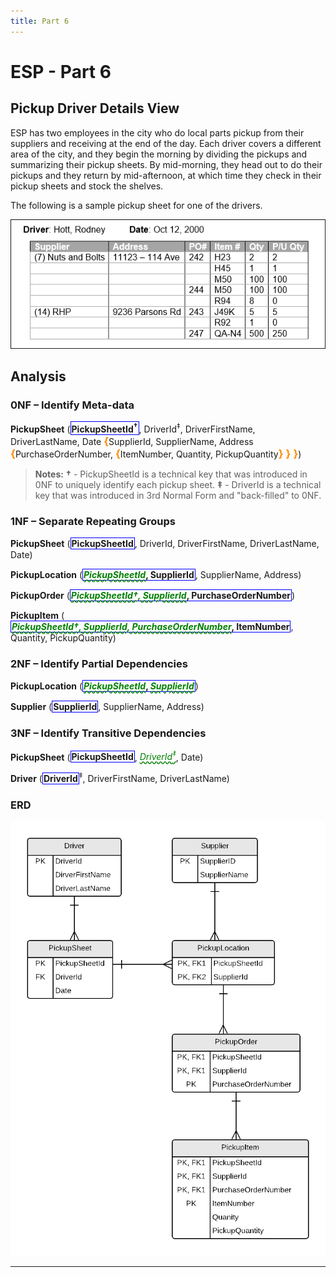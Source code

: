 ```yaml
---
title: Part 6
---
```

# ESP - Part 6

## Pickup Driver Details View

ESP has two employees in the city who do local parts pickup from their suppliers and receiving at the end of the day. Each driver covers a different area of the city, and they begin the morning by dividing the pickups and summarizing their pickup sheets. By mid-morning, they head out to do their pickups and they return by mid-afternoon, at which time they check in their pickup sheets and stock the shelves.

The following is a sample pickup sheet for one of the drivers.

![Driver Details View](./ESP-6-Driver-Details-View.png)

## Analysis

### 0NF – Identify Meta-data

**PickupSheet** (<b class="pk">PickupSheetId<sup>†</sup></b>, DriverId<sup>‡</sup>, DriverFirstName, DriverLastName, Date <b class="rg">{</b>SupplierId, SupplierName, Address <b class="rg">{</b>PurchaseOrderNumber, <b class="rg">{</b>ItemNumber, Quantity, PickupQuantity<b class="rg">} } }</b>)

> **Notes:**
> **†** - PickupSheetId is a technical key that was introduced in 0NF to uniquely identify each pickup sheet.
> **‡** - DriverId is a technical key that was introduced in 3rd Normal Form and "back-filled" to 0NF.

### 1NF – Separate Repeating Groups

**PickupSheet** (<b class="pk">PickupSheetId</b>, DriverId, DriverFirstName, DriverLastName, Date)

**PickupLocation** (<b class="pk"><u class="fk">PickupSheetId</u>, SupplierId</b>, SupplierName, Address)

**PickupOrder** (<b class="pk"><u class="fk">PickupSheetId†, SupplierId</u>, PurchaseOrderNumber</b>)

**PickupItem** (<b class="pk"><u class="fk">PickupSheetId†, SupplierId, PurchaseOrderNumber</u>, ItemNumber</b>, Quantity, PickupQuantity)


### 2NF – Identify Partial Dependencies

**PickupLocation** (<b class="pk"><u class="fk">PickupSheetId</u>, <u class="fk">SupplierId</u></b>)

**Supplier** (<b class="pk">SupplierId</b>, SupplierName, Address)


### 3NF – Identify Transitive Dependencies

**PickupSheet** (<b class="pk">PickupSheetId</b>, <u class="fk">DriverId<sup>‡</sup></u>, Date)

**Driver** (<b class="pk">DriverId</b><sup>‡</sup>, DriverFirstName, DriverLastName)

### ERD

![](./ESP-6-ERD-Driver-Details-View.png)

----

<style type="text/css">
.pk {
    font-weight: bold;
    display: inline-block;
    border: solid thin blue;
    padding: 0 1px;
}
.fk {
    color: green;
    font-style: italic;
    text-decoration: wavy underline green;    
}
.rg {
    color: darkorange;
    font-size: 1.2em;
    font-weight: bold;
}
.note {
    font-weight: bold;
    color: brown;
    font-size: 1.1em;
}
</style>

